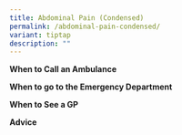 ```yaml
---
title: Abdominal Pain (Condensed)
permalink: /abdominal-pain-condensed/
variant: tiptap
description: ""
---
```

<p><strong>When to Call an Ambulance</strong>
</p>
<p></p>
<p></p>
<p></p>
<p><strong>When to go to the Emergency Department</strong>
</p>
<p></p>
<p></p>
<p></p>
<p><strong>When to See a GP</strong>
</p>
<p></p>
<p></p>
<p></p>
<p><strong>Advice</strong>
</p>
<p></p>
<p></p>
<p></p>